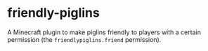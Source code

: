 # friendly-piglins

A Minecraft plugin to make piglins friendly to players with a certain permission (the `friendlypiglins.friend` permission).
